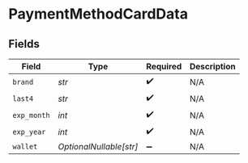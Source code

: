 # PaymentMethodCardData


## Fields

| Field                   | Type                    | Required                | Description             |
| ----------------------- | ----------------------- | ----------------------- | ----------------------- |
| `brand`                 | *str*                   | :heavy_check_mark:      | N/A                     |
| `last4`                 | *str*                   | :heavy_check_mark:      | N/A                     |
| `exp_month`             | *int*                   | :heavy_check_mark:      | N/A                     |
| `exp_year`              | *int*                   | :heavy_check_mark:      | N/A                     |
| `wallet`                | *OptionalNullable[str]* | :heavy_minus_sign:      | N/A                     |